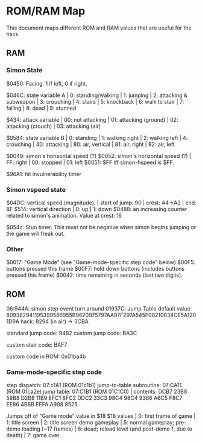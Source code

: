 # ROM/RAM Map

This document maps different ROM and RAM values that are useful for the hack.

## RAM

### Simon State

$0450: Facing. 1 if left, 0 if right.

$046C: state variable A
| 0: standing/walking
| 1: jumping
| 2: attacking & subweapon
| 3: crouching
| 4: stairs
| 5: knockback
| 6: walk to stair
| 7: falling
| 8: dead
| 9: stunned

$434: attack variable
| 00: not attacking
| 01: attacking (ground)
| 02: attacking (crouch)
| 03: attacking (air)

$0584: state variable B
| 0: standing
| 1: walking right
| 2: walking left
| 4: crouching
| 40: attacking
| 80: air, vertical
| 81: air, right
| 82: air, left

$0049: simon's horizontal speed (?)
$0052: simon's horizontal speed (?)
| FF: right
| 00: stopped
| 01: left
$0051: $FF iff simon-hspeed is $FF.

$96A1: hit invulnerability timer

### Simon vspeed state
$04DC: vertical speed (magnitude).
| start of jump: 90
| crest: A4->A2
| end: 8F
$514: vertical direction
| 0: up
| 1: down
$0488: an increasing counter related to simon's animation. Value at crest: 16

$054c: Stun timer. This must not
be negative when simon begins jumping or the
game will freak out.

### Other

$0017: "Game Mode" (see "Game-mode-specific step code" below)
$00F5: buttons pressed this frame
$00F7: held down buttons (includes buttons pressed this frame)
$0042: time remaining in seconds (last two digits).

## ROM

06:944A: simon step event turn around
01937C: Jump Table
default value: 809382941195399586955B9620975797AA97F297A545F00210034CE5A1201D9A
hack: 8294 (in air) -> 3CBA

standard jump code: 9482
custom jump code: BA3C

custom stair code: BAF7

custom code in ROM: 0x01ba4b

### Game-mode-specific step code
step dispatch: 07:c1A1 (ROM 01c1b1)
jump-to-table subroutine: 07:CA1E (ROM 01ca2e)
jump table: 07:C1B1 (ROM 01C1C0) | contents: DCB7 23B8 59B8 D2B8 11B9 EFC1 8FC2 DDC2 33C3 98C4 98C4 9386 A6C5 F8C7 EE86 4B8B FEFA A908 8525

Jumps off of "Game mode" value in $18
$18 values
| 0: first frame of game
| 1: title screen
| 2: title screen demo gameplay
| 5: normal gameplay; pre-demo loading (~17 frames)
| 6: dead; reload level (and post-demo 1, due to death)
| 7: game over
